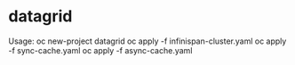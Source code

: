 # datagrid
Usage:
oc new-project datagrid
oc apply -f infinispan-cluster.yaml
oc apply -f sync-cache.yaml
oc apply -f async-cache.yaml